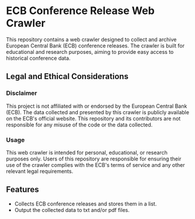 # ECB Conference Release Web Crawler

This repository contains a web crawler designed to collect and archive European Central Bank (ECB) conference releases. The crawler is built for educational and research purposes, aiming to provide easy access to historical conference data.

## Legal and Ethical Considerations

### Disclaimer
This project is not affiliated with or endorsed by the European Central Bank (ECB). The data collected and presented by this crawler is publicly available on the ECB's official website. This repository and its contributors are not responsible for any misuse of the code or the data collected.

### Usage
This web crawler is intended for personal, educational, or research purposes only. Users of this repository are responsible for ensuring their use of the crawler complies with the ECB's terms of service and any other relevant legal requirements.

## Features
- Collects ECB conference releases and stores them in a list.
- Output the collected data to txt and/or pdf files.


